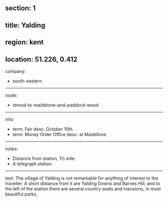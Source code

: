 section: 1
----
title: Yalding
----
region: kent
----
location: 51.226, 0.412
----
company:
- south-eastern
----
route:
- strood-to-maidstone-and-paddock-wood
----
info:
- term: Fair
  desc: October 15th.
- term: Money Order Office
  desc: at Maidstone.
----
notes:
- Distance from station, 1½ mile.
- A telegraph station.
----
text: The village of Yalding is not remarkable for anything of interest to the traveller. A short distance from it are Yalding Downs and Barnes Hill; and to the left of the station there are several country seats and mansions, in most beautiful parks.
